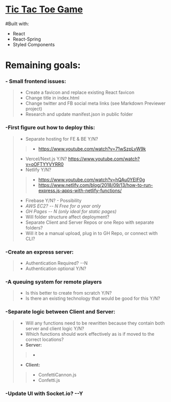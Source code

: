 # [Tic Tac Toe Game](https://gabester0.github.io/TicTacToe/)

#Built with:
 - React
 - React-Spring
 - Styled Components


# Remaining goals:

### - Small frontend issues:
> - Create a favicon and replace existing React favicon
> - Change title in index.html
> - Change twitter and FB social meta links (see Markdown Previewer project)
> - Research and update manifest.json in public folder

### -First figure out how to deploy this:
> - Separate hosting for FE & BE Y/N?
>> - https://www.youtube.com/watch?v=71wSzpLyW9k
> - Vercel/Next.js Y/N? https://www.youtube.com/watch?v=oOFTYYVYRR0
> - Netlify Y/N?  
>> - https://www.youtube.com/watch?v=hQAu0YEIF0g
>> - https://www.netlify.com/blog/2018/09/13/how-to-run-express.js-apps-with-netlify-functions/
> - Firebase Y/N? - Possibility
> - *AWS EC2? -- N Free for a year only*
> - *GH Pages -- N (only ideal for static pages)*
> - Will folder structure affect deployment?
> - Separate Client and Server Repos or one Repo with separate folders?
> - Will it be a manual upload, plug in to GH Repo, or connect with CLI?

### -Create an express server:
> - Authentication Required? --N
> - Authentication optional Y/N?

### -A queuing system for remote players
> - Is this better to create from scratch Y/N?
> - Is there an existing technology that would be good for this Y/N?

### -Separate logic between Client and Server:
> - Will any functions need to be rewritten because they contain both server and client logic Y/N?
> - Which functions should work effectively as is if moved to the correct locations?
> - **Server:**
>> - 
> - **Client:**
>> - ConfettiCannon.js
>> - Confetti.js

### -Update UI with Socket.io? --Y